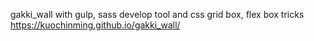 gakki_wall
with gulp, sass develop tool
and css grid box, flex box tricks
https://kuochinming.github.io/gakki_wall/
